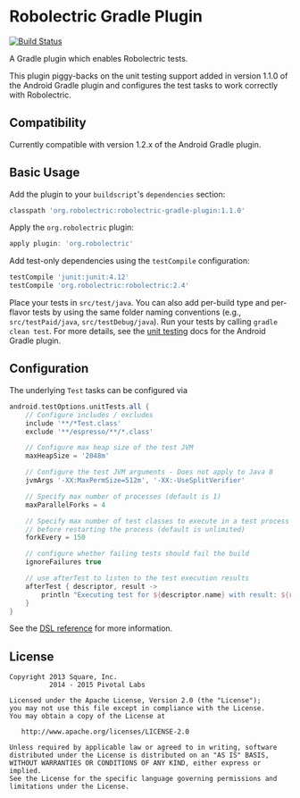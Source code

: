 # Robolectric Gradle Plugin

[![Build Status](https://secure.travis-ci.org/robolectric/robolectric-gradle-plugin.png?branch=master)](http://travis-ci.org/robolectric/robolectric-gradle-plugin)

A Gradle plugin which enables Robolectric tests.

This plugin piggy-backs on the unit testing support added in version 1.1.0 of the Android Gradle plugin and configures the test tasks to work correctly with Robolectric.

## Compatibility

Currently compatible with version 1.2.x of the Android Gradle plugin.

## Basic Usage

Add the plugin to your `buildscript`'s `dependencies` section:

```groovy
classpath 'org.robolectric:robolectric-gradle-plugin:1.1.0'
```

Apply the `org.robolectric` plugin:

```groovy
apply plugin: 'org.robolectric'
```

Add test-only dependencies using the `testCompile` configuration:

```groovy
testCompile 'junit:junit:4.12'
testCompile 'org.robolectric:robolectric:2.4'
```

Place your tests in `src/test/java`. You can also add per-build type and per-flavor tests by using the same folder naming conventions (e.g., `src/testPaid/java`, `src/testDebug/java`). Run your tests by calling `gradle clean test`. For more details, see the [unit testing](http://tools.android.com/tech-docs/unit-testing-support) docs for the Android Gradle plugin.

## Configuration

The underlying `Test` tasks can be configured via

```groovy
android.testOptions.unitTests.all {
    // Configure includes / excludes
    include '**/*Test.class'
    exclude '**/espresso/**/*.class'

    // Configure max heap size of the test JVM
    maxHeapSize = '2048m'

    // Configure the test JVM arguments - Does not apply to Java 8
    jvmArgs '-XX:MaxPermSize=512m', '-XX:-UseSplitVerifier'

    // Specify max number of processes (default is 1)
    maxParallelForks = 4

    // Specify max number of test classes to execute in a test process
    // before restarting the process (default is unlimited)
    forkEvery = 150

    // configure whether failing tests should fail the build
    ignoreFailures true

    // use afterTest to listen to the test execution results
    afterTest { descriptor, result ->
        println "Executing test for ${descriptor.name} with result: ${result.resultType}"
    }
}
```

See the [DSL reference][1] for more information.

## License

    Copyright 2013 Square, Inc.
              2014 - 2015 Pivotal Labs

    Licensed under the Apache License, Version 2.0 (the "License");
    you may not use this file except in compliance with the License.
    You may obtain a copy of the License at

       http://www.apache.org/licenses/LICENSE-2.0

    Unless required by applicable law or agreed to in writing, software
    distributed under the License is distributed on an "AS IS" BASIS,
    WITHOUT WARRANTIES OR CONDITIONS OF ANY KIND, either express or implied.
    See the License for the specific language governing permissions and
    limitations under the License.

 [1]: http://gradle.org/docs/current/dsl/org.gradle.api.tasks.testing.Test.html
